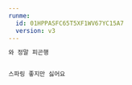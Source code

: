 ```yaml
---
runme:
  id: 01HPPASFC65T5XF1WV67YC15A7
  version: v3
---
```


```sh {"id":"01HPPASSXF30YRYCMXSCEEMCF8"}
와 정말 피곤행


스파링 좋지만 싫어요


```
